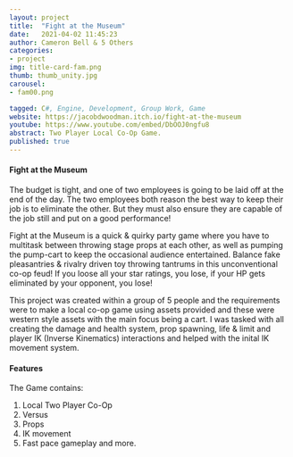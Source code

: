 ```yaml
---
layout: project
title:  "Fight at the Museum"
date:   2021-04-02 11:45:23
author: Cameron Bell & 5 Others
categories:
- project
img: title-card-fam.png
thumb: thumb_unity.jpg
carousel:
- fam00.png

tagged: C#, Engine, Development, Group Work, Game
website: https://jacobdwoodman.itch.io/fight-at-the-museum
youtube: https://www.youtube.com/embed/DbOOJ0ngfu8
abstract: Two Player Local Co-Op Game. 
published: true
---
```

#### Fight at the Museum
The budget is tight, and one of two employees is going to be laid off at the end of the day. The two employees both reason the best way to keep their job is to eliminate the other. But they must also ensure they are capable of the job still and put on a good performance!

Fight at the Museum is a quick & quirky party game where you have to multitask between throwing stage props at each other, as well as pumping the pump-cart to keep the occasional audience entertained. Balance fake pleasantries & rivalry driven toy throwing tantrums in this unconventional co-op feud! If you loose all your star ratings, you lose, if your HP gets eliminated by your opponent, you lose!

This project was created within a group of 5 people and the requirements were to make a local co-op game using assets provided and these were western style assets with the main focus being a cart.
I was tasked with all creating the damage and health system, prop spawning, life & limit and player IK (Inverse Kinematics) interactions and helped with the inital IK movement system.
#### Features
The Game contains:
1. Local Two Player Co-Op
2. Versus
3. Props
4. IK movement
5. Fast pace gameplay 
and more.

